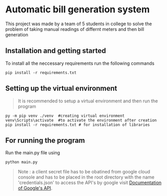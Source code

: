 # Automatic bill generation system

This project was made by a team of 5 students in college to solve the problem of taking manual readings of differnt meters and then bill generation

## Installation and getting started

To install all the neccessary requirements run the following commands

```
pip install -r requirements.txt
```

## Setting up the virtual environment

> It is recommended to setup a virtual environment and then run the program

```
py -m pip venv ./venv  #creating virtual environment
venv\Scripts\activate  #to activate the environment after creation
pip install -r requirements.txt # for installation of libraries

```

## For running the program

Run the main.py file using

```
python main.py
```

> Note : a client secret file has to be obatined from google cloud console and has to be placed in the root directory with the name 'credentials.json' to access the API's by google visit [Documentation of Google's API](https://developers.google.com/workspace/guides/create-credentials).
